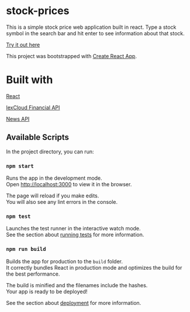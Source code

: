 # stock-prices

This is a simple stock price web application built in react. Type a stock symbol in the search bar and hit enter to see information about that stock.

[Try it out here](https://jaydenkwright.github.io/stock-prices/)

This project was bootstrapped with [Create React App](https://github.com/facebook/create-react-app).

# Built with

[React](https://reactjs.org)

[IexCloud Financial API](https://iexcloud.io)

[News API](https://newsapi.org)

## Available Scripts

In the project directory, you can run:

### `npm start`

Runs the app in the development mode.<br />
Open [http://localhost:3000](http://localhost:3000) to view it in the browser.

The page will reload if you make edits.<br />
You will also see any lint errors in the console.

### `npm test`

Launches the test runner in the interactive watch mode.<br />
See the section about [running tests](https://facebook.github.io/create-react-app/docs/running-tests) for more information.

### `npm run build`

Builds the app for production to the `build` folder.<br />
It correctly bundles React in production mode and optimizes the build for the best performance.

The build is minified and the filenames include the hashes.<br />
Your app is ready to be deployed!

See the section about [deployment](https://facebook.github.io/create-react-app/docs/deployment) for more information.
